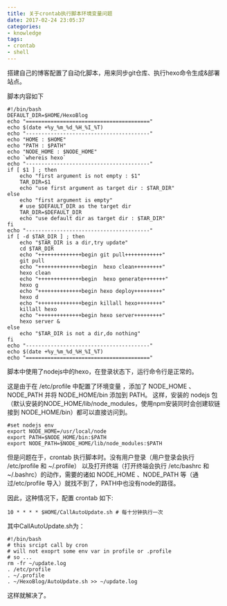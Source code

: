 ```yaml
---
title: 关于crontab执行脚本环境变量问题
date: 2017-02-24 23:05:37
categories:
- knowledge
tags:
- crontab
- shell
---
```


搭建自己的博客配置了自动化脚本，用来同步git仓库、执行hexo命令生成&部署站点。

<!-- more -->

脚本内容如下

```
#!/bin/bash
DEFAULT_DIR=$HOME/HexoBlog
echo "========================================" 
echo $(date +%y_%m_%d_%H_%I_%T) 
echo "----------------------------------------" 
echo "HOME : $HOME"
echo "PATH : $PATH"
echo "NODE_HOME : $NODE_HOME"
echo `whereis hexo`
echo "----------------------------------------" 
if [ $1 ] ; then        
    echo "first argument is not empty : $1" 
    TAR_DIR=$1 
    echo "use first argument as target dir : $TAR_DIR" 
else
    echo "first argument is empty"   
    # use $DEFAULT_DIR as the target dir    
    TAR_DIR=$DEFAULT_DIR
    echo "use default dir as target dir : $TAR_DIR" 
fi 
echo "----------------------------------------" 
if [ -d $TAR_DIR ] ; then 
    echo "$TAR_DIR is a dir,try update" 
    cd $TAR_DIR
    echo "++++++++++++++begin git pull++++++++++++" 
    git pull 
    echo "++++++++++++++begin  hexo clean+++++++++"
    hexo clean 
    echo "++++++++++++++begin  hexo generate+++++++"
    hexo g 
    echo "++++++++++++++begin hexo deploy+++++++++"
    hexo d 
    echo "++++++++++++++begin killall hexo++++++++" 
    killall hexo 
    echo "++++++++++++++begin hexo server+++++++++"
    hexo server &   
else
    echo "$TAR_DIR is not a dir,do nothing" 
fi
echo "----------------------------------------" 
echo $(date +%y_%m_%d_%H_%I_%T) 
echo "========================================" 
```
脚本中使用了nodejs中的hexo，在登录状态下，运行命令行是正常的。

这是由于在 /etc/profile 中配置了环境变量 ，添加了 NODE_HOME 、NODE_PATH 并将 NODE_HOME/bin 添加到 PATH。
这样，安装的 nodejs 包（默认安装的NODE_HOME/lib/node_modules，使用npm安装同时会创建软链接到 NODE_HOME/bin）都可以直接访问到。

```
#set nodejs env  
export NODE_HOME=/usr/local/node  
export PATH=$NODE_HOME/bin:$PATH  
export NODE_PATH=$NODE_HOME/lib/node_modules:$PATH

```

但是问题在于，crontab 执行脚本时。没有用户登录（用户登录会执行 /etc/profile 和 ~/.profile）
以及打开终端（打开终端会执行 /etc/bashrc 和 ~/.bashrc）的动作，需要的诸如 NODE_HOME 、NODE_PATH 等（通过/etc/profile 导入）就找不到了，PATH中也没有node的路径。

因此，这种情况下，配置 crontab 如下:

```
10 * * * * $HOME/CallAutoUpdate.sh # 每十分钟执行一次
```

其中CallAutoUpdate.sh为：


```
#!/bin/bash
# this srcipt call by cron 
# will not exoprt some env var in profile or .profile
# so ...
rm -fr ~/update.log
. /etc/profile
. ~/.profile
. ~/HexoBlog/AutoUpdate.sh >> ~/update.log
```

这样就解决了。

